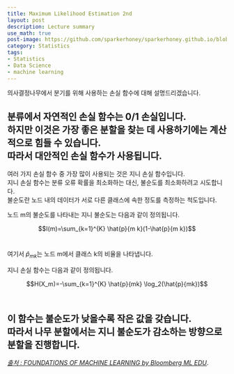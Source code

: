 ```yaml
---
title: Maximum Likelihood Estimation 2nd
layout: post
description: Lecture summary
use_math: true
post-image: https://github.com/sparkerhoney/sparkerhoney.github.io/blob/master/_images/statistics.jpg?raw=true
category: Statistics
tags:
- Statistics
- Data Science
- machine learning
---
```


의사결정나무에서 분기를 위해 사용하는 손실 함수에 대해 설명드리겠습니다.<br>

분류에서 자연적인 손실 함수는 0/1 손실입니다.<br> 하지만 이것은 가장 좋은 분할을 찾는 데 사용하기에는 계산적으로 힘들 수 있습니다.<br> 따라서 대안적인 손실 함수가 사용됩니다.<br>
---
여러 가지 손실 함수 중 가장 많이 사용되는 것은 지니 손실 함수입니다.<br> 지니 손실 함수는 분류 오류 확률을 최소화하는 대신, 불순도를 최소화하려고 시도합니다.<br> 불순도란 노드 내의 데이터가 서로 다른 클래스에 속한 정도를 측정하는 척도입니다.<br>

노드 m의 불순도를 나타내는 지니 불순도는 다음과 같이 정의됩니다.<br>

$$I(m)=\sum_{k=1}^{K} \hat{p}{m k}(1-\hat{p}{m k})$$<br>

여기서 $\hat{p}_{mk}$는 노드 m에서 클래스 k의 비율을 나타냅니다.<br>

지니 손실 함수는 다음과 같이 정의됩니다.<br>

$$H(X_m)=-\sum_{k=1}^{K} \hat{p}{mk} \log_2(\hat{p}{mk})$$<br>

이 함수는 불순도가 낮을수록 작은 값을 갖습니다.<br> 따라서 나무 분할에서는 지니 불순도가 감소하는 방향으로 분할을 진행합니다.<br>
---
[*출처 : FOUNDATIONS OF MACHINE LEARNING by Bloomberg ML EDU*](https://bloomberg.github.io/foml/#home).